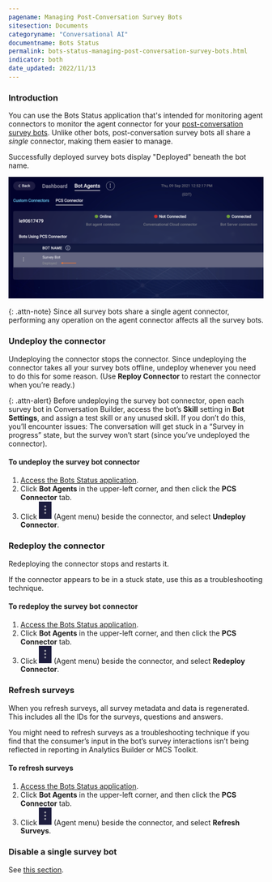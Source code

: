 ```yaml
---
pagename: Managing Post-Conversation Survey Bots
sitesection: Documents
categoryname: "Conversational AI"
documentname: Bots Status
permalink: bots-status-managing-post-conversation-survey-bots.html
indicator: both
date_updated: 2022/11/13
---
```


### Introduction

You can use the Bots Status application that's intended for monitoring agent connectors to monitor the agent connector for your [post-conversation survey bots](conversation-builder-bots-post-conversation-survey-bots.html). Unlike other bots, post-conversation survey bots all share a *single* connector, making them easier to manage.

Successfully deployed survey bots display "Deployed" beneath the bot name.

<img class="fancyimage" alt="The PCS Connector tab on the Bot Agents page in Bots Status" style="width:800px" src="img/ConvoBuilder/surveyBot_monitoring1.png">

{: .attn-note}
Since all survey bots share a single agent connector, performing any operation on the agent connector affects all the survey bots.

### Undeploy the connector

Undeploying the connector stops the connector. Since undeploying the connector takes all your survey bots offline, undeploy whenever you need to do this for some reason. (Use **Reploy Connector** to restart the connector when you’re ready.)

{: .attn-alert}
Before undeploying the survey bot connector, open each survey bot in Conversation Builder, access the bot’s **Skill** setting in **Bot Settings**, and assign a test skill or any unused skill. If you don’t do this, you’ll encounter issues: The conversation will get stuck in a “Survey in progress” state, but the survey won’t start (since you’ve undeployed the connector).

#### To undeploy the survey bot connector

1. [Access the Bots Status application](bots-status-overview.html#access-bots-status).
2. Click **Bot Agents** in the upper-left corner, and then click the **PCS Connector** tab.
3. Click <img style="width:25px" alt="Three-dot icon" src="img/ConvoBuilder/icon_ellipsis_vertical.png"> (Agent menu) beside the connector, and select **Undeploy Connector**.

### Redeploy the connector

Redeploying the connector stops and restarts it.

If the connector appears to be in a stuck state, use this as a troubleshooting technique.

#### To redeploy the survey bot connector

1. [Access the Bots Status application](bots-status-overview.html#access-bots-status).
2. Click **Bot Agents** in the upper-left corner, and then click the **PCS Connector** tab.
3. Click <img style="width:25px" alt="Three-dot icon" src="img/ConvoBuilder/icon_ellipsis_vertical.png"> (Agent menu) beside the connector, and select **Redeploy Connector**.

### Refresh surveys

When you refresh surveys, all survey metadata and data is regenerated. This includes all the IDs for the surveys, questions and answers.

You might need to refresh surveys as a troubleshooting technique if you find that the consumer’s input in the bot’s survey interactions isn’t being reflected in reporting in Analytics Builder or MCS Toolkit.

#### To refresh surveys

1. [Access the Bots Status application](bots-status-overview.html#access-bots-status).
2. Click **Bot Agents** in the upper-left corner, and then click the **PCS Connector** tab.
3. Click <img style="width:25px" alt="Three-dot icon" src="img/ConvoBuilder/icon_ellipsis_vertical.png"> (Agent menu) beside the connector, and select **Refresh Surveys**.

### Disable a single survey bot

See [this section](conversation-builder-bots-post-conversation-survey-bots.html#how-do-i-disable-a-survey-bot).